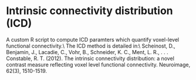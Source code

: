 # Intrinsic connectivity distribution (ICD)

A custom R script to compute ICD paramters which quantify voxel-level functional connectivity.\\
The ICD method is detailed in:\\
Scheinost, D., Benjamin, J., Lacadie, C., Vohr, B., Schneider, K. C., Ment, L. R., . . . Constable, R. T. (2012). The intrinsic connectivity distribution: a novel contrast measure reflecting voxel level functional connectivity. Neuroimage, 62(3), 1510-1519. 
